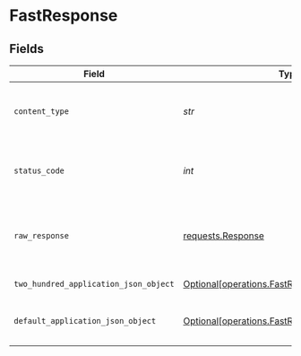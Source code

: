 # FastResponse


## Fields

| Field                                                                                                | Type                                                                                                 | Required                                                                                             | Description                                                                                          |
| ---------------------------------------------------------------------------------------------------- | ---------------------------------------------------------------------------------------------------- | ---------------------------------------------------------------------------------------------------- | ---------------------------------------------------------------------------------------------------- |
| `content_type`                                                                                       | *str*                                                                                                | :heavy_check_mark:                                                                                   | HTTP response content type for this operation                                                        |
| `status_code`                                                                                        | *int*                                                                                                | :heavy_check_mark:                                                                                   | HTTP response status code for this operation                                                         |
| `raw_response`                                                                                       | [requests.Response](https://requests.readthedocs.io/en/latest/api/#requests.Response)                | :heavy_check_mark:                                                                                   | Raw HTTP response; suitable for custom response parsing                                              |
| `two_hundred_application_json_object`                                                                | [Optional[operations.FastResponseBody]](../../models/operations/fastresponsebody.md)                 | :heavy_minus_sign:                                                                                   | Successful operation                                                                                 |
| `default_application_json_object`                                                                    | [Optional[operations.FastResponseResponseBody]](../../models/operations/fastresponseresponsebody.md) | :heavy_minus_sign:                                                                                   | Error fetching search results                                                                        |